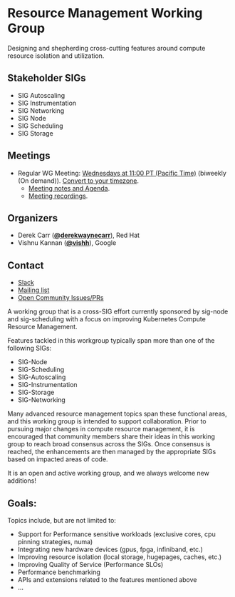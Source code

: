 <!---
This is an autogenerated file!

Please do not edit this file directly, but instead make changes to the
sigs.yaml file in the project root.

To understand how this file is generated, see https://git.k8s.io/community/generator/README.md
--->
# Resource Management Working Group

Designing and shepherding cross-cutting features around compute resource isolation and utilization.

## Stakeholder SIGs
* SIG Autoscaling
* SIG Instrumentation
* SIG Networking
* SIG Node
* SIG Scheduling
* SIG Storage

## Meetings
* Regular WG Meeting: [Wednesdays at 11:00 PT (Pacific Time)](https://docs.google.com/document/d/1FQx0BPlkkl1Bn0c9ocVBxYIKojpmrS1CFP5h0DI68AE/edit) (biweekly (On demand)). [Convert to your timezone](http://www.thetimezoneconverter.com/?t=11:00&tz=PT%20%28Pacific%20Time%29).
  * [Meeting notes and Agenda](https://docs.google.com/document/d/1j3vrG6BgE0hUDs2e-1ZUegKN4W4Adb1B6oJ6j-4kyPU).
  * [Meeting recordings](https://www.youtube.com/watch?v=FUUJeWIEej0&list=PL69nYSiGNLP2uTrVwZCFtdEvLQvsbG2w4).

## Organizers

* Derek Carr (**[@derekwaynecarr](https://github.com/derekwaynecarr)**), Red Hat
* Vishnu Kannan (**[@vishh](https://github.com/vishh)**), Google

## Contact
* [Slack](https://kubernetes.slack.com/messages/wg-resource-mgmt)
* [Mailing list](https://groups.google.com/forum/#!forum/kubernetes-wg-resource-management)
* [Open Community Issues/PRs](https://github.com/kubernetes/community/labels/wg%2Fresource-management)

<!-- BEGIN CUSTOM CONTENT -->
A working group that is a cross-SIG effort currently sponsored by sig-node and sig-scheduling with
a focus on improving Kubernetes Compute Resource Management.

Features tackled in this workgroup typically span more than one of the following SIGs:
* SIG-Node
* SIG-Scheduling
* SIG-Autoscaling
* SIG-Instrumentation
* SIG-Storage
* SIG-Networking

Many advanced resource management topics span these functional areas, and this working
group is intended to support collaboration. Prior to pursuing major changes in compute resource
management, it is encouraged that community members share their ideas in this working group
to reach broad consensus across the SIGs. Once consensus is reached, the enhancements
are then managed by the appropriate SIGs based on impacted areas of code.

It is an open and active working group, and we always welcome new additions!

## Goals:

Topics include, but are not limited to:

* Support for Performance sensitive workloads (exclusive cores, cpu pinning strategies, numa)
* Integrating new hardware devices (gpus, fpga, infiniband, etc.)
* Improving resource isolation (local storage, hugepages, caches, etc.)
* Improving Quality of Service (Performance SLOs)
* Performance benchmarking
* APIs and extensions related to the features mentioned above 
* ...
<!-- END CUSTOM CONTENT -->
